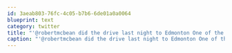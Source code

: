 ```yaml
---
id: 3aeab803-76fc-4c05-b7b6-6de01a0a0064
blueprint: text
category: twitter
title: "'@robertmcbean did the drive last night to Edmonton One of the worst ever b/c of wind."
caption: "'@robertmcbean did the drive last night to Edmonton One of the worst ever b/c of wind."
---
```

